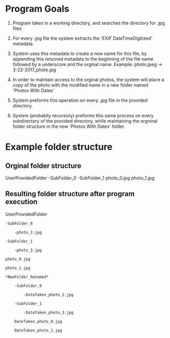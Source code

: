 # Program Goals
1. Program takes in a working directory, and searches the directory for .jpg files

2. For every .jpg file the system extracts the 'EXIF DateTimeDigitized' metadata.

3. System uses this metadata to create a new name for this file, by appending this returned metadata to the beginning of the file name followed by a underscore and the orgnial name.
	Example: photo.jpeg -> 3-22-2017_photo.jpg

4. In order to maintain access to the orginal photos, the system will place a copy of the photo with the modified name in a new folder named 'Photos With Dates' 

5. System preforms this operation on every .jpg file in the provided directory.

6. System (probablly recursivly) preforms this same process on every subdirectory of the provided directory, while maintaining the orgninal folder structure in the new 'Photos With Dates' folder.

# Example folder structure

## Orginal folder structure

UserProvidedFolder
	-SubFolder_0
	-SubFolder_1
	photo_0.jpg
	photo_1.jpg

## Resulting folder structure after program execution

UserProvidedFolder

	-SubFolder_0
	
		-photo_2.jpg
		
	-SubFolder_1
	
		-photo_3.jpg
		
	photo_0.jpg
	
	photo_1.jpg
	
	*NewFolder_Renamed*
	
		-SubFolder_0
		
			-DateTaken_photo_2.jpg
			
		-SubFolder_1
		
			-DateTaken_photo_3.jpg
			
		DateTaken_photo_0.jpg
		
		DateTaken_photo_1.jpg
		